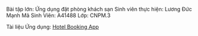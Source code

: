 Bài tập lớn: Ứng dụng đặt phòng khách sạn
Sinh viên thực hiện: Lương Đức Mạnh
Mã Sinh Viên: A41488
Lớp: CNPM.3

Tài liệu Ứng dụng: [Hotel Booking App](https://github.com/Ducmanh28/A41488/blob/main/CNPM/Hotel_Booking_App/README.md)